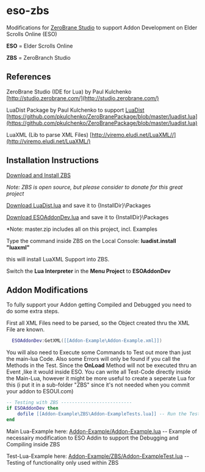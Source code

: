 eso-zbs
=======

Modifications for [ZeroBrane Studio](http://studio.zerobrane.com/) to support Addon Development on Elder Scrolls Online (ESO)

**ESO** = Elder Scrolls Online

**ZBS** = ZeroBranch Studio

## References

ZeroBrane Studio  (IDE for Lua) by Paul Kulchenko
        [http://studio.zerobrane.com/](http://studio.zerobrane.com/) 
        
LuaDist Package by Paul Kulchenko to support [LuaDist](http://luadist.org/)
        [https://github.com/pkulchenko/ZeroBranePackage/blob/master/luadist.lua](https://github.com/pkulchenko/ZeroBranePackage/blob/master/luadist.lua)
        
LuaXML  (Lib to parse XML Files) 
        [http://viremo.eludi.net/LuaXML//](http://viremo.eludi.net/LuaXML/)
        

## Installation Instructions

[Download and Install ZBS](http://studio.zerobrane.com/) 

*Note: ZBS is open source, but please consider to donate for this great project*

[Download LuaDist.lua](https://github.com/pkulchenko/ZeroBranePackage/blob/master/luadist.lua) and save it to {InstallDir}\Packages

[Download ESOAddonDev.lua](https://github.com/farangkao/eso-zbs/archive/master.zip) and save it to {InstallDir}\Packages

*Note: master.zip includes all on this project, incl. Examples

Type the command inside ZBS on the Local Console:
**luadist.install "luaxml"**

this will install LuaXML Support into ZBS.

Switch the **Lua Interpreter** in the **Menu Project** to **ESOAddonDev**


## Addon Modifications

To fully support your Addon getting Compiled and Debugged you need to do some extra steps.

First all XML Files need to be parsed, so the Object created thru the XML File are known.

```lua
  ESOAddonDev:GetXML([[Addon-Example\Addon-Example.xml]]) 
```

You will also need to Execute some Commands to Test out more than just the main-lua Code.
Also some Errors will only be found if you call the Methods in the Test.
Since the **OnLoad** Method will not be executed thru an Event ,like it would inside ESO.
You can write all Test-Code directly inside the Main-Lua, however it might be more
useful to create a seperate Lua for this (i put it in a sub-folder "ZBS" since it's not needed when
you commit your addon to ESOUI.com)

```lua
-- Testing with ZBS --------------------------
if ESOAddonDev then
    dofile [[Addon-Example\ZBS\Addon-ExampleTests.lua]] -- Run the Tests to confirm your Code works
end
```

Main Lua-Example here:
[Addon-Example/Addon-Example.lua](Addon-Example/Addon-Example.lua) -- Example of necessairy modification to ESO Addin to
support the Debugging and Compiling inside ZBS

Test-Lua-Example here:
[Addon-Example/ZBS/Addon-ExampleTest.lua](Addon-Example/ZBS/Addon-ExampleTest.lua)  -- Testing of functionality only used within ZBS

